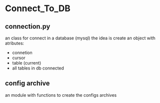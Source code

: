 # Connect_To_DB

## connection.py
an class for connect in a database (mysql)
the idea is create an object with atributes:

- connetion
- cursor
- table (current)
- all tables in db connected

## config archive
an module with functions to create the configs archives
